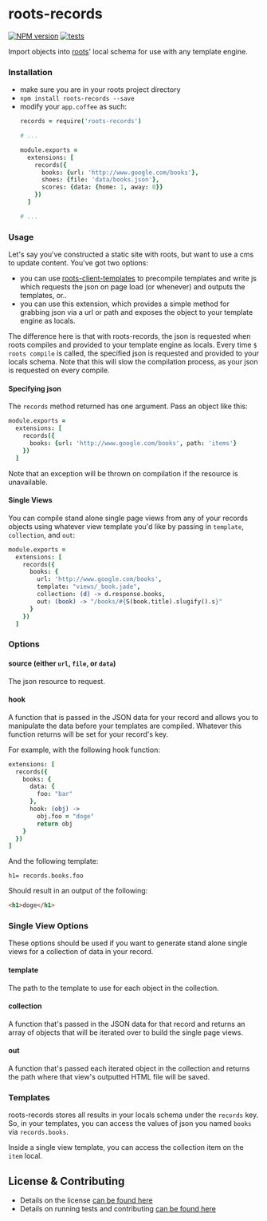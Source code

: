 roots-records
=============

[![NPM version](https://badge.fury.io/js/roots-records.svg)](http://badge.fury.io/js/roots-records) [![tests](https://travis-ci.org/carrot/roots-records.png?branch=master)](https://travis-ci.org/carrot/roots-records)

Import objects into [roots](http://www.github.com/jenius/roots)' local schema for use with any template engine.

### Installation
- make sure you are in your roots project directory
- `npm install roots-records --save`
- modify your `app.coffee` as such:
  ```coffee
  records = require('roots-records')

  # ...

  module.exports =
    extensions: [
      records({
        books: {url: 'http://www.google.com/books'},
        shoes: {file: 'data/books.json'},
        scores: {data: {home: 1, away: 0}}
      })
    ]

  # ...
  ```

### Usage

Let's say you've constructed a static site with roots, but want to use a cms to update content. You've got two options:

- you can use [roots-client-templates](https://github.com/carrot/roots-client-templates) to precompile templates and write js which requests the json on page load (or whenever) and outputs the templates, or..
- you can use this extension, which provides a simple method for grabbing json via a url or path and exposes the object to your template engine as locals.

The difference here is that with roots-records, the json is requested when roots compiles and provided to your template engine as locals.  Every time `$ roots compile` is called, the specified json is requested and provided to your locals schema.  Note that this will slow the compilation process, as your json is requested on every compile.

#### Specifying json

The `records` method returned has one argument.  Pass an object like this:

```coffee
module.exports =
  extensions: [
    records({
      books: {url: 'http://www.google.com/books', path: 'items'}
    })
  ]
```

Note that an exception will be thrown on compilation if the resource is unavailable.

#### Single Views

You can compile stand alone single page views from any of your records objects using whatever view template you'd like by passing in `template`, `collection`, and `out`:

```coffee
module.exports =
  extensions: [
    records({
      books: {
        url: 'http://www.google.com/books',
        template: "views/_book.jade",
        collection: (d) -> d.response.books,
        out: (book) -> "/books/#{S(book.title).slugify().s}"
      }
    })
  ]
```

### Options

#### source (either `url`, `file`, or `data`)
The json resource to request.

#### hook
A function that is passed in the JSON data for your record and allows you to manipulate the data before your templates are compiled. Whatever this function returns will be set for your record's key.

For example, with the following hook function:

```coffee
extensions: [
  records({
    books: {
      data: {
        foo: "bar"
      }, 
      hook: (obj) ->
        obj.foo = "doge"
        return obj
    }
  })
]
```

And the following template:

```jade
h1= records.books.foo
```

Should result in an output of the following:

```html
<h1>doge</h1>
```

### Single View Options

These options should be used if you want to generate stand alone single views for a collection of data in your record.

#### template
The path to the template to use for each object in the collection.

#### collection
A function that's passed in the JSON data for that record and returns an array of objects that will be iterated over to build the single page views.

#### out
A function that's passed each iterated object in the collection and returns the path where that view's outputted HTML file will be saved.

### Templates

roots-records stores all results in your locals schema under the `records` key.  So, in your templates, you can access the values of json you named `books` via `records.books`.

Inside a single view template, you can access the collection item on the `item` local.

## License & Contributing

- Details on the license [can be found here](LICENSE.md)
- Details on running tests and contributing [can be found here](contributing.md)
